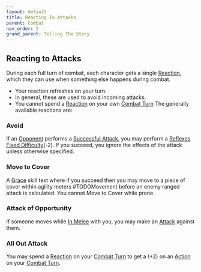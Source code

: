 ```yaml
---
layout: default
title: Reacting To Attacks
parent: Combat
nav_order: 2
grand_parent: Telling The Story
---
```


## Reacting to Attacks
During each full turn of combat, each character gets a single [Reaction](Terminology#Reaction), which they can use when something else happens during combat. 
* Your reaction refreshes on your turn. 
* In general, these are used to avoid incoming attacks. 
* You cannot spend a [Reaction](Terminology#Reaction) on your own [Combat Turn](Terminology#Combat%20Turn)
The generally available reactions are:

### Avoid
If an [Opponent](Terminology#Opponent) performs a [Successful Attack](Terminology#Successful%20Attack), you may perform a [Reflexes](Agility#Reflexes) [Fixed Difficulty](Skills#Fixed%20Difficulty)(-2). If you succeed, you ignore the effects of the attack unless otherwise specified.

### Move to Cover
A [Grace](Agility#Grace) skill test where if you succeed then you may move to a piece of cover within agility meters #TODOMovement before an enemy ranged attack is calculated. You cannot Move to Cover while prone.

### Attack of Opportunity
If someone moves while [In Melee](Terminology#In%20Melee) with you, you may make an [Attack](Terminology#Attack) against them.

### All Out Attack
You may spend a [Reaction](Terminology#Reaction) on your [Combat Turn](Terminology#Combat%20Turn) to get a (+2) on an [Action](Terminology#Action) on your [Combat Turn](Terminology#Combat%20Turn).